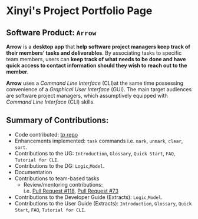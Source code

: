 # Xinyi's Project Portfolio Page

## Software Product: `Arrow`
**Arrow** is a **desktop app** that **help software project managers keep track of their members’ tasks and deliverables**.
By associating tasks to specific team members, users can **keep track of what needs to be done and have quick access to
contact information should they wish to reach out to the member**.

**Arrow** uses a _Command Line Interface_ (CLI)at the same time possessing convenience of a _Graphical User Interface_ (GUI). 
The main target audiences are software
project managers, which assumptively equipped with _Command Line Interface_ (CLI) skills.

## Summary of Contributions:
- Code contributed: [tp repo](https://github.com/AY2223S1-CS2103T-T08-2/tp)
- Enhancements implemented: `task` commands i.e. `mark`, `unmark`, `clear`, `sort`.
- Contributions to the UG: `Introduction`, `Glossary`, `Quick Start`, `FAQ`, `Tutorial for CLI`.
- Contributions to the DG: `Logic`,`Model`.
- Documentation
- Contributions to team-based tasks
    - Review/mentoring contributions: <br>
  i.e. [Pull Request #118](https://github.com/AY2223S1-CS2103T-T08-2/tp/pull/118), 
   [Pull Request #73](https://github.com/AY2223S1-CS2103T-T08-2/tp/pull/73)
- Contributions to the Developer Guide (Extracts): `Logic`,`Model`.
- Contributions to the User Guide (Extracts): `Introduction`, `Glossary`, `Quick Start`, `FAQ`, `Tutorial for CLI`.

